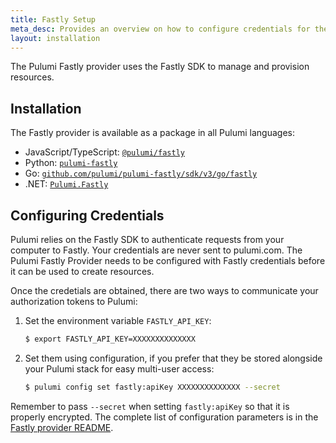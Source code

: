 ```yaml
---
title: Fastly Setup
meta_desc: Provides an overview on how to configure credentials for the Pulumi Fastly Provider.
layout: installation
---
```


The Pulumi Fastly provider uses the Fastly SDK to manage and provision resources.

## Installation

The Fastly provider is available as a package in all Pulumi languages:

* JavaScript/TypeScript: [`@pulumi/fastly`](https://www.npmjs.com/package/@pulumi/fastly)
* Python: [`pulumi-fastly`](https://pypi.org/project/pulumi-fastly/)
* Go: [`github.com/pulumi/pulumi-fastly/sdk/v3/go/fastly`](https://github.com/pulumi/pulumi-fastly)
* .NET: [`Pulumi.Fastly`](https://www.nuget.org/packages/Pulumi.Fastly)

## Configuring Credentials

Pulumi relies on the Fastly SDK to authenticate requests from your computer to Fastly. Your credentials are never sent
to pulumi.com.
The Pulumi Fastly Provider needs to be configured with Fastly credentials
before it can be used to create resources.

Once the credetials are obtained, there are two ways to communicate your authorization tokens to Pulumi:

1. Set the environment variable `FASTLY_API_KEY`:

    ```bash
    $ export FASTLY_API_KEY=XXXXXXXXXXXXXX
    ```

2. Set them using configuration, if you prefer that they be stored alongside your Pulumi stack for easy multi-user access:

    ```bash
    $ pulumi config set fastly:apiKey XXXXXXXXXXXXXX --secret
    ```

Remember to pass `--secret` when setting `fastly:apiKey` so that it is properly encrypted. The complete list of
configuration parameters is in the [Fastly provider README](https://github.com/pulumi/pulumi-fastly/blob/master/README.md).
